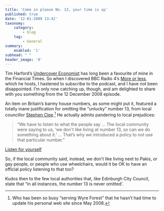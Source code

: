 ```yaml
---
title: 'Come in please No. 13, your time is up'
published: true
date: '12-01-2009 13:42'
taxonomy:
    category:
        - blog
    tag:
        - General
summary:
    enabled: '1'
subhead: " "
header_image: '0'
---
```


Tim Harford’s [Undercover Economist](https://www.ft.com/undercover-economist) has long been a favourite of mine in the Financial Times. So when I discovered BBC Radio 4’s [More or less](https://www.bbc.co.uk/programmes/b006qshd), which he hosts, I hastened to subscribe to the podcast, and I have not been disappointed. I’m only now catching up, though, and am delighted to share with you something from the 12 December 2008 episode.

An item on Britain’s barmy house numbers, as some might put it, featured a totally inane justification for omitting the “unlucky” number 13, from local councillor [Stephen Clee](https://sjclee.tripod.com/).[^fn1] He actually admits pandering to local prejudices:

> “We have to listen to what the people say ... The local community were saying to us, ‘we don't like living at number 13, so can we do something about it.’ ... That’s why we introduced a policy to not use that particular number.”

[Listen for yourself](no-13.mp3)

So, if the local community said, instead, we don’t like living next to Pakis, or gay people, or people who use wheelchairs, would it be OK to have an official policy listening to that too?

Kudos then to the few local authorities that, like Edinburgh City Council, state that “in all instances, the number 13 is never omitted’.

[^fn1]: Who has been so busy “serving Wyre Forest” that he hasn’t had time to update his personal web site since May 2008.
